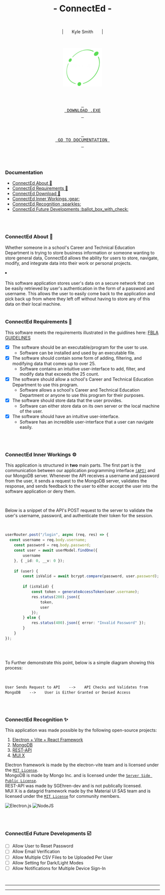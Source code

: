 <div align = center>

# - ConnectEd -

<br>

<p>
  | &nbsp &nbsp &nbsp Kyle Smith &nbsp &nbsp &nbsp |
</p>

<a name="connected-download"></a>
<br>

<img src="./README-files/readme-logo.png" alt="ConnectEd" height="25%" width="25%">

<br>
<br>
<br>

[<kbd> <br> DOWNLOAD .EXE <br> </kbd>][KBD]

<br>

[<kbd> <br> GO TO DOCUMENTATION <br> </kbd>][GOTO]

</div>

<br>
<br>

<!--------------------------------- Documentation Table ------------------------------------------->

<a name="documentation"></a>
### Documentation
<ul>
  <li><a href="#connected-about">ConnectEd About 📜</a></li>
  <li><a href="#connected-requirements">ConnectEd Requirements 📑</a></li>
  <li><a href="#connected-download">ConnectEd Download 🔧</a></li>
  <li><a href="#connected-inner-workings">ConnectEd Inner Workings :gear:</a></li>
  <li><a href="#connected-recognition">ConnectEd Recognition :sparkles:</a></li>
  <li><a href="#connected-future-developments">ConnectEd Future Developments :ballot_box_with_check:</a></li>
</ul>

<br>
<br>

<!--------------------------------- ConnectEd About ------------------------------------------->

<a name="connected-about"></a>
### ConnectEd About 📜
Whether someone in a school's Career and Technical Education Department is trying to store business information or someone wanting to store general data, ConnectEd allows the ability for users to store, navigate, modify, and integrate data into their work or personal projects.
<br>

<!--><li></li><br>

This software application stores user's data on a secure network that can be easily retrieved by user's authentication in the form of a password and username. This allows the user to easily come back to the application and pick back up from where they left off without having to store any of this data on their local machine.

<br>
<br>

<!--------------------------------- ConnectEd Requirements ------------------------------------------->

<a name="connected-requirements"></a>
### ConnectEd Requirements 📑
This software meets the requirements illustrated in the guidlines here: [FBLA GUIDELINES](https://connect.fbla.org/headquarters/files/High%20School%20Competitive%20Events%20Resources/Individual%20Guidelines/Presentation%20Events/Coding--Programming.pdf)

- [x] The software should be an executable/program for the user to use.
  - Software can be installed and used by an executable file.
- [x] The software should contain some form of adding, filtering, and modifying data that comes up to over 25.
  - Software contains an intuitive user-interface to add, filter, and modify data that exceeds the 25 count.
- [x] The software should allow a school's Career and Technical Education Department to use this program.
  - Software allows a school's Career and Technical Education Department or anyone to use this program for their purposes.
- [x] The software should store data that the user provides.
  - Software can either store data on its own server or the local machine of the user.
- [x] The software should have an intuitive user-interface.
  - Software has an incredible user-interface that a user can navigate easily.

<br>
<br>

<!--------------------------------- ConnectEd Inner Workings ------------------------------------------->

<a name="connected-inner-workings"></a>
### ConnectEd Inner Workings :gear:
This application is structured in <b>two</b> main parts. The first part is the communication between our application programming interface <a href="https://aws.amazon.com/what-is/api/#:~:text=API%20stands%20for%20Application%20Programming,other%20using%20requests%20and%20responses.">`(API)`</a> and our MongoDB server. Whenever the API receives a username and password from the user, it sends a request to the MongoDB server, validates the response, and sends feedback to the user to either accept the user into the software application or deny them.

<br>

Below is a snippet of the API's POST request to the server to validate the user's username, password, and authenticate their token for the session.

<br>

```ts
userRouter.post("/login", async (req, res) => {
  const username = req.body.username;
	const password = req.body.password;
	const user = await userModel.findOne({
		username
	}, { _id: 0, __v: 0 });

	if (user) {
		const isValid = await bcrypt.compare(password, user.password);

		if (isValid) {
			const token = generateAccessToken(user.username);
			res.status(200).json({
				token,
				user
			});
		} else {
			res.status(400).json({ error: "Invalid Password" });
		}
	}
});
```

<br>
<br>

To Further demonstrate this point, below is a simple diagram showing this process:

<br>

`User Sends Request to API    -->    API Checks and Validates from MongoDB    -->    User is Either Granted or Denied Access`
  

<br>
<br>

<!--------------------------------- ConnectEd Recognition ------------------------------------------->

<a name="connected-recognition"></a>
### ConnectEd Recognition :sparkles:
This application was made possible by the following open-source projects:
1. [Electron + Vite + React Framework](https://github.com/electron-vite/electron-vite-react)
2. [MongoDB](https://account.mongodb.com/account/login?n=https%3A%2F%2Fcloud.mongodb.com%2Fv2%2F65b5a84202061c3376f08ded&nextHash=%23clusters%2Fdetail%2FUserProfileDB&signedOut=true)
3. [REST-API](https://github.com/SGEhren-dev/REST-API-Framework)
4. [MUI X](https://mui.com/)

Electron framework is made by the electron-vite team and is licensed under the [`MIT License`](https://github.com/electron-vite/electron-vite-react?tab=MIT-1-ov-file).<br>
MongoDB is made by Mongo Inc. and is licensed under the [`Server Side Public License`](https://www.mongodb.com/legal/licensing/server-side-public-license).<br>
REST-API was made by SGEhren-dev and is not publically licensed.<br>
MUI X is a datagrid framework made by the Material UI SAS team and is licensed under the [`MIT License`](https://www.tldrlegal.com/license/mit-license) for community members.

![Electron.js](https://img.shields.io/badge/Electron-191970?style=for-the-badge&logo=Electron&logoColor=white) ![NodeJS](https://img.shields.io/badge/node.js-6DA55F?style=for-the-badge&logo=node.js&logoColor=white)

<br>
<br>

<!--------------------------------- ConnectEd Future Developments ------------------------------------------->

<a name="connected-future-developments"></a>
### ConnectEd Future Developments :ballot_box_with_check:
- [ ] Allow User to Reset Password
- [ ] Allow Email Verification
- [ ] Allow Multiple CSV Files to be Uploaded Per User
- [ ] Allow Setting for Dark/Light Modes
- [ ] Allow Notifications for Multiple Device Sign-In

<br>

<hr>
<hr>

<!--------------------------------- Variables ------------------------------------------->

[KBD]: https://github.com/CodeAPretzel/FBLA-2024-Coding-and-Programming/raw/main/ConnectEd.exe
[GOTO]: #documentation
